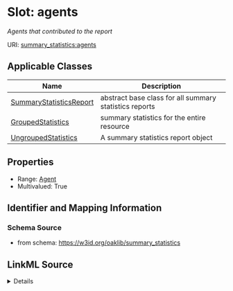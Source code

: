 # Slot: agents
_Agents that contributed to the report_


URI: [summary_statistics:agents](https://w3id.org/oaklib/summary_statistics.agents)



<!-- no inheritance hierarchy -->




## Applicable Classes

| Name | Description |
| --- | --- |
[SummaryStatisticsReport](SummaryStatisticsReport.md) | abstract base class for all summary statistics reports
[GroupedStatistics](GroupedStatistics.md) | summary statistics for the entire resource
[UngroupedStatistics](UngroupedStatistics.md) | A summary statistics report object






## Properties

* Range: [Agent](Agent.md)
* Multivalued: True








## Identifier and Mapping Information







### Schema Source


* from schema: https://w3id.org/oaklib/summary_statistics




## LinkML Source

<details>
```yaml
name: agents
description: Agents that contributed to the report
from_schema: https://w3id.org/oaklib/summary_statistics
rank: 1000
multivalued: true
alias: agents
owner: SummaryStatisticsReport
domain_of:
- SummaryStatisticsReport
range: Agent
inlined: true
inlined_as_list: true

```
</details>